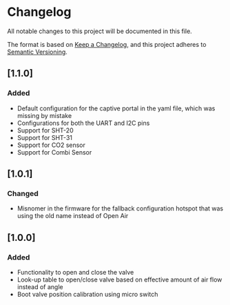 # Changelog

All notable changes to this project will be documented in this file.

The format is based on [Keep a Changelog](https://keepachangelog.com/en/1.0.0/),
and this project adheres to [Semantic Versioning](https://semver.org/spec/v2.0.0.html).

## [1.1.0]

### Added

* Default configuration for the captive portal in the yaml file, which was missing by mistake
* Configurations for both the UART and I2C pins
* Support for SHT-20
* Support for SHT-31
* Support for CO2 sensor
* Support for Combi Sensor


## [1.0.1]

### Changed

* Misnomer in the firmware for the fallback configuration hotspot that was using the old name instead of Open Air

## [1.0.0]

### Added

* Functionality to open and close the valve
* Look-up table to open/close valve based on effective amount of air flow instead of angle
* Boot valve position calibration using micro switch